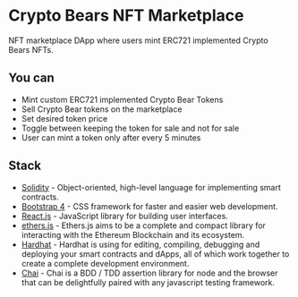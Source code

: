 # Crypto Bears NFT Marketplace

NFT marketplace DApp where users mint ERC721 implemented Crypto Bears NFTs.

## You can
- Mint custom ERC721 implemented Crypto Bear Tokens
- Sell Crypto Bear tokens on the marketplace
- Set desired token price
- Toggle between keeping the token for sale and not for sale
- User can mint a token only after every 5 minutes

## Stack
- [Solidity](https://docs.soliditylang.org/en/v0.8.19/) - Object-oriented, high-level language for implementing smart contracts.
- [Bootstrap 4](https://getbootstrap.com) - CSS framework for faster and easier web development.
- [React.js](https://reactjs.org) - JavaScript library for building user interfaces.
- [ethers.js](https://docs.ethers.org/v5/) - Ethers.js aims to be a complete and compact library for interacting with the Ethereum Blockchain and its ecosystem.
- [Hardhat](https://hardhat.org) - Hardhat is using for editing, compiling, debugging and deploying your smart contracts and dApps, all of which work together to create a complete development environment.
- [Chai](https://www.chaijs.com) - Chai is a BDD / TDD assertion library for node and the browser that can be delightfully paired with any javascript testing framework.
